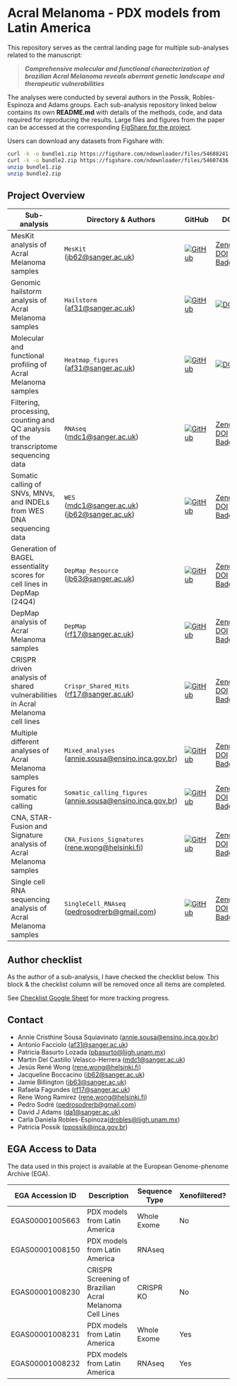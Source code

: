 # Acral Melanoma - PDX models from Latin America

This repository serves as the central landing page for multiple sub-analyses related to the manuscript:

> **_Comprehensive molecular and functional characterization of brazilian Acral Melanoma reveals aberrant genetic landscape and therapeutic vulnerabilities_**

The analyses were conducted by several authors in the Possik, Robles-Espinoza and Adams groups. Each sub-analysis repository linked below contains its own **README.md** with details of the methods, code, and data required for reproducing the results. Large files and figures from the paper can be accessed at the corresponding [FigShare for the project](https://figshare.com/account/home#/projects/249119).

Users can download any datasets from Figshare with: 

```bash
curl -k -o bundle1.zip https://figshare.com/ndownloader/files/54688241
curl -k -o bundle2.zip https://figshare.com/ndownloader/files/54607436
unzip bundle1.zip
unzip bundle2.zip
```

## Project Overview
| Sub-analysis                                                                         | Directory & Authors                                             | GitHub                                                                                                                                                                          | DOI                                                                                                         |
|--------------------------------------------------------------------------------------|-----------------------------------------------------------------|---------------------------------------------------------------------------------------------------------------------------------------------------------------------------------|-------------------------------------------------------------------------------------------------------------|
| MesKit analysis of Acral Melanoma samples                                            | `MesKit`<br>(<jb62@sanger.ac.uk>)                               | [![GitHub](https://img.shields.io/badge/github-%23121011.svg?logo=github&logoColor=white)](https://github.com/team113sanger/Acral_Melanoma_PDX_models_LatAm_MesKit)             | [Zenodo DOI Badge](#)                                                                                       |
| Genomic hailstorm analysis of Acral Melanoma samples                                 | `Hailstorm`<br>(<af31@sanger.ac.uk>)                            | [![GitHub](https://img.shields.io/badge/github-%23121011.svg?logo=github&logoColor=white)](https://github.com/team113sanger/Acral_Melanoma_PDX_models_LatAm_Hailstorm)          | [![DOI](https://zenodo.org/badge/DOI/10.5281/zenodo.16324433.svg)](https://doi.org/10.5281/zenodo.16324433) |
| Molecular and functional profiling of Acral Melanoma samples                         | `Heatmap_figures`<br>(<af31@sanger.ac.uk>)                      | [![GitHub](https://img.shields.io/badge/github-%23121011.svg?logo=github&logoColor=white)](https://github.com/team113sanger/Acral_Melanoma_PDX_models_LatAm_Heatmap_Figures)    | [![DOI](https://zenodo.org/badge/987703042.svg)](https://doi.org/10.5281/zenodo.16324717)                   |
| Filtering, processing, counting and QC analysis of the transcriptome sequencing data | `RNAseq`<br>(<mdc1@sanger.ac.uk>)                               | [![GitHub](https://img.shields.io/badge/github-%23121011.svg?logo=github&logoColor=white)](https://github.com/team113sanger/Acral_Melanoma_PDX_models_LatAm_RNAseq)             | [Zenodo DOI Badge](#)                                                                                       |
| Somatic calling of SNVs, MNVs, and INDELs from WES DNA sequencing data               | `WES`<br>(<mdc1@sanger.ac.uk>)<br>(<jb62@sanger.ac.uk>)         | [![GitHub](https://img.shields.io/badge/github-%23121011.svg?logo=github&logoColor=white)](https://github.com/team113sanger/Acral_Melanoma_PDX_models_LatAm_WES)                | [Zenodo DOI Badge](#)                                                                                       |
| Generation of BAGEL essentiality scores for cell lines in DepMap (24Q4)              | `DepMap_Resource`<br>(<jb63@sanger.ac.uk>)                      | [![GitHub](https://img.shields.io/badge/github-%23121011.svg?logo=github&logoColor=white)](https://github.com/team113sanger/acral_melanoma_depmap_pancaner_resource)            | [Zenodo DOI Badge](#)                                                                                       |
| DepMap analysis of Acral Melanoma samples                                            | `DepMap`<br>(<rf17@sanger.ac.uk>)                               | [![GitHub](https://img.shields.io/badge/github-%23121011.svg?logo=github&logoColor=white)](https://github.com/team113sanger/Acral_Melanoma_PDX_models_LatAm_DepMap)             | [Zenodo DOI Badge](#)                                                                                       |
| CRISPR driven analysis of shared vulnerabilities in Acral Melanoma cell lines        | `Crispr_Shared_Hits`<br>(<rf17@sanger.ac.uk>)                   | [![GitHub](https://img.shields.io/badge/github-%23121011.svg?logo=github&logoColor=white)](https://github.com/team113sanger/Acral_Melanoma_PDX_models_LatAm_Crispr_Shared_Hits) | [Zenodo DOI Badge](#)                                                                                       |
| Multiple different analyses of Acral Melanoma samples                                | `Mixed_analyses`<br>(<annie.sousa@ensino.inca.gov.br>)          | [![GitHub](https://img.shields.io/badge/github-%23121011.svg?logo=github&logoColor=white)](https://github.com/team113sanger/Acral_Melanoma_PDX_mixed_analyses)                  | [Zenodo DOI Badge](#)                                                                                       |
| Figures for somatic calling                                                          | `Somatic_calling_figures`<br>(<annie.sousa@ensino.inca.gov.br>) | [![GitHub](https://img.shields.io/badge/github-%23121011.svg?logo=github&logoColor=white)](https://github.com/team113sanger/Acral_Melanoma_Somatic_Calling_Figures)             | [Zenodo DOI Badge](#)                                                                                       |
| CNA, STAR-Fusion and Signature analysis of Acral Melanoma samples                    | `CNA_Fusions_Signatures`<br>(<rene.wong@helsinki.fi>)           | [![GitHub](https://img.shields.io/badge/github-%23121011.svg?logo=github&logoColor=white)](https://github.com/JReneWong/AcralMelanoma_CNVs-FusionTranscripts-MutSigns)          | [Zenodo DOI Badge](#)                                                                                       |
| Single cell RNA sequencing analysis of Acral Melanoma samples                        | `SingleCell_RNAseq`<br>(<pedrosodrerb@gmail.com>)               | [![GitHub](https://img.shields.io/badge/github-%23121011.svg?logo=github&logoColor=white)](https://github.com/Pedrosrb/scRNA_analysis)                                          | [Zenodo DOI Badge](#)                                                                                       |

## Author checklist
As the author of a sub-analysis, I have checked the checklist below. This block & the checklist column will be removed once all items are completed.

See [Checklist Google Sheet](https://docs.google.com/spreadsheets/d/1UMCJjRy7vWmuTq3qGdkLeqAc6xG7Co7YrJq9wKTADXU/edit?gid=0#gid=0) for more tracking progress.

## Contact 
- Annie Cristhine Sousa Squiavinato (<annie.sousa@ensino.inca.gov.br>)
- Antonio Facciolo (<af31@sanger.ac.uk>)
- Patricia Basurto Lozada (<pbasurto@liigh.unam.mx>)
- Martin Del Castillo Velasco-Herrera (<mdc1@sanger.ac.uk>)
- Jesús René Wong (<rene.wong@helsinki.fi>)
- Jacqueline Boccacino (<jb62@sanger.ac.uk>)
- Jamie Billington (<jb63@sanger.ac.uk>)
- Rafaela Fagundes (<rf17@sanger.ac.uk>)
- Rene Wong Ramirez (<rene.wong@helsinki.fi>)
- Pedro Sodré (<pedrosodrerb@gmail.com>)
- David J Adams (<da1@sanger.ac.uk>)
- Carla Daniela Robles-Espinoza(<drobles@liigh.unam.mx>)
- Patricia Possik (<ppossik@inca.gov.br>)

## EGA Access to Data
The data used in this project is available at the European Genome-phenome Archive (EGA).

| EGA Accession ID | Description | Sequence Type | Xenofiltered? |
|------------------|-------------|----------------|----------------|
| EGAS00001005663  | PDX models from Latin America | Whole Exome | No |
| EGAS00001008150  | PDX models from Latin America | RNAseq | | No |
| EGAS00001008230  | CRISPR Screening of Brazilian Acral Melanoma Cell Lines | CRISPR KO | No |
| EGAS00001008231  | PDX models from Latin America | Whole Exome | Yes |
| EGAS00001008232  | PDX models from Latin America | RNAseq | Yes |
